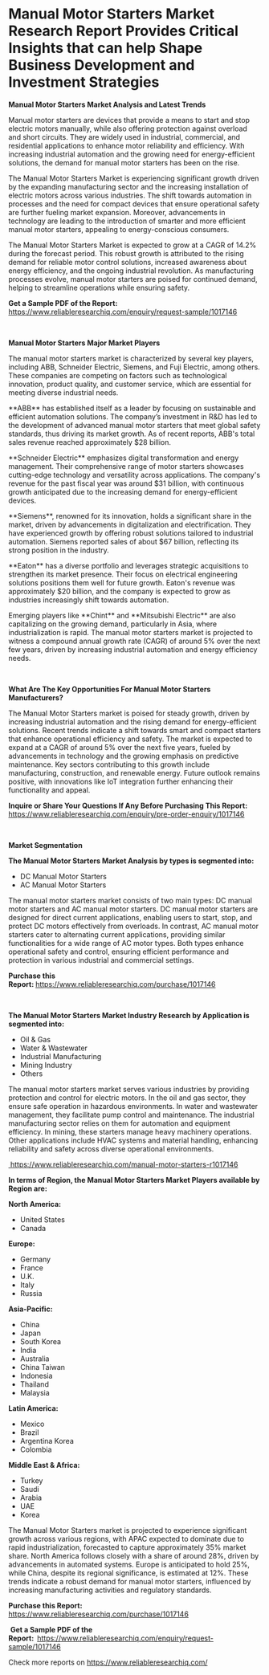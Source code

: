 <p><h1>Manual Motor Starters Market Research Report Provides Critical Insights that can help Shape Business Development and Investment Strategies</h1></p><p><strong>Manual Motor Starters Market Analysis and Latest Trends</strong></p>
<p><p>Manual motor starters are devices that provide a means to start and stop electric motors manually, while also offering protection against overload and short circuits. They are widely used in industrial, commercial, and residential applications to enhance motor reliability and efficiency. With increasing industrial automation and the growing need for energy-efficient solutions, the demand for manual motor starters has been on the rise.</p><p>The Manual Motor Starters Market is experiencing significant growth driven by the expanding manufacturing sector and the increasing installation of electric motors across various industries. The shift towards automation in processes and the need for compact devices that ensure operational safety are further fueling market expansion. Moreover, advancements in technology are leading to the introduction of smarter and more efficient manual motor starters, appealing to energy-conscious consumers.</p><p>The Manual Motor Starters Market is expected to grow at a CAGR of 14.2% during the forecast period. This robust growth is attributed to the rising demand for reliable motor control solutions, increased awareness about energy efficiency, and the ongoing industrial revolution. As manufacturing processes evolve, manual motor starters are poised for continued demand, helping to streamline operations while ensuring safety.</p></p>
<p><strong>Get a Sample PDF of the Report:&nbsp;</strong> <a href="https://www.reliableresearchiq.com/enquiry/request-sample/1017146?utm_campaign=2396&utm_medium=2&utm_source=Github&utm_content=ia&utm_term=21022025&utm_id=manual-motor-starters">https://www.reliableresearchiq.com/enquiry/request-sample/1017146</a></p>
<p>&nbsp;</p>
<p><strong>Manual Motor Starters Major Market Players</strong></p>
<p><p>The manual motor starters market is characterized by several key players, including ABB, Schneider Electric, Siemens, and Fuji Electric, among others. These companies are competing on factors such as technological innovation, product quality, and customer service, which are essential for meeting diverse industrial needs.</p><p>**ABB** has established itself as a leader by focusing on sustainable and efficient automation solutions. The company’s investment in R&D has led to the development of advanced manual motor starters that meet global safety standards, thus driving its market growth. As of recent reports, ABB's total sales revenue reached approximately $28 billion.</p><p>**Schneider Electric** emphasizes digital transformation and energy management. Their comprehensive range of motor starters showcases cutting-edge technology and versatility across applications. The company's revenue for the past fiscal year was around $31 billion, with continuous growth anticipated due to the increasing demand for energy-efficient devices.</p><p>**Siemens**, renowned for its innovation, holds a significant share in the market, driven by advancements in digitalization and electrification. They have experienced growth by offering robust solutions tailored to industrial automation. Siemens reported sales of about $67 billion, reflecting its strong position in the industry.</p><p>**Eaton** has a diverse portfolio and leverages strategic acquisitions to strengthen its market presence. Their focus on electrical engineering solutions positions them well for future growth. Eaton's revenue was approximately $20 billion, and the company is expected to grow as industries increasingly shift towards automation.</p><p>Emerging players like **Chint** and **Mitsubishi Electric** are also capitalizing on the growing demand, particularly in Asia, where industrialization is rapid. The manual motor starters market is projected to witness a compound annual growth rate (CAGR) of around 5% over the next few years, driven by increasing industrial automation and energy efficiency needs.</p></p>
<p>&nbsp;</p>
<p><strong>What Are The Key Opportunities For Manual Motor Starters Manufacturers?</strong></p>
<p><p>The Manual Motor Starters market is poised for steady growth, driven by increasing industrial automation and the rising demand for energy-efficient solutions. Recent trends indicate a shift towards smart and compact starters that enhance operational efficiency and safety. The market is expected to expand at a CAGR of around 5% over the next five years, fueled by advancements in technology and the growing emphasis on predictive maintenance. Key sectors contributing to this growth include manufacturing, construction, and renewable energy. Future outlook remains positive, with innovations like IoT integration further enhancing their functionality and appeal.</p></p>
<p><strong>Inquire or Share Your Questions If Any Before Purchasing This Report:</strong> <a href="https://www.reliableresearchiq.com/enquiry/pre-order-enquiry/1017146?utm_campaign=2396&utm_medium=2&utm_source=Github&utm_content=ia&utm_term=21022025&utm_id=manual-motor-starters">https://www.reliableresearchiq.com/enquiry/pre-order-enquiry/1017146</a></p>
<p>&nbsp;</p>
<p><strong>Market Segmentation</strong></p>
<p><strong>The Manual Motor Starters Market Analysis by types is segmented into:</strong></p>
<p><ul><li>DC Manual Motor Starters</li><li>AC Manual Motor Starters</li></ul></p>
<p><p>The manual motor starters market consists of two main types: DC manual motor starters and AC manual motor starters. DC manual motor starters are designed for direct current applications, enabling users to start, stop, and protect DC motors effectively from overloads. In contrast, AC manual motor starters cater to alternating current applications, providing similar functionalities for a wide range of AC motor types. Both types enhance operational safety and control, ensuring efficient performance and protection in various industrial and commercial settings.</p></p>
<p><strong>Purchase this Report:&nbsp;</strong><a href="https://www.reliableresearchiq.com/purchase/1017146?utm_campaign=2396&utm_medium=2&utm_source=Github&utm_content=ia&utm_term=21022025&utm_id=manual-motor-starters">https://www.reliableresearchiq.com/purchase/1017146</a></p>
<p>&nbsp;</p>
<p><strong>The Manual Motor Starters Market Industry Research by Application is segmented into:</strong></p>
<p><ul><li>Oil & Gas</li><li>Water & Wastewater</li><li>Industrial Manufacturing</li><li>Mining Industry</li><li>Others</li></ul></p>
<p><p>The manual motor starters market serves various industries by providing protection and control for electric motors. In the oil and gas sector, they ensure safe operation in hazardous environments. In water and wastewater management, they facilitate pump control and maintenance. The industrial manufacturing sector relies on them for automation and equipment efficiency. In mining, these starters manage heavy machinery operations. Other applications include HVAC systems and material handling, enhancing reliability and safety across diverse operational environments.</p></p>
<p><a href="https://www.reliableresearchiq.com/manual-motor-starters-r1017146?utm_campaign=2396&utm_medium=2&utm_source=Github&utm_content=ia&utm_term=21022025&utm_id=manual-motor-starters">&nbsp;https://www.reliableresearchiq.com/manual-motor-starters-r1017146</a></p>
<p><strong>In terms of Region, the Manual Motor Starters Market Players available by Region are:</strong></p>
<p>
    <p> <strong> North America: </strong>
        <ul>
            <li>United States</li>
            <li>Canada</li>
        </ul>
        </p> 
    <p> <strong> Europe: </strong>
        <ul>
            <li>Germany</li>
            <li>France</li>
            <li>U.K.</li>
            <li>Italy</li>
            <li>Russia</li>
        </ul>
        </p> 
    <p> <strong> Asia-Pacific: </strong>
        <ul>
            <li>China</li>
            <li>Japan</li>
            <li>South Korea</li>
            <li>India</li>
            <li>Australia</li>
            <li>China Taiwan</li>
            <li>Indonesia</li>
            <li>Thailand</li>
            <li>Malaysia</li>
        </ul>
        </p> 
    <p> <strong> Latin America: </strong>
        <ul>
            <li>Mexico</li>
            <li>Brazil</li>
            <li>Argentina Korea</li>
            <li>Colombia</li>
        </ul>
        </p> 
    <p> <strong> Middle East & Africa: </strong>
        <ul>
            <li>Turkey</li>
            <li>Saudi</li>
            <li>Arabia</li>
            <li>UAE</li>
            <li>Korea</li>
        </ul>
    </p>
    </p>
<p><p>The Manual Motor Starters market is projected to experience significant growth across various regions, with APAC expected to dominate due to rapid industrialization, forecasted to capture approximately 35% market share. North America follows closely with a share of around 28%, driven by advancements in automated systems. Europe is anticipated to hold 25%, while China, despite its regional significance, is estimated at 12%. These trends indicate a robust demand for manual motor starters, influenced by increasing manufacturing activities and regulatory standards.</p></p>
<p><strong>Purchase this Report: </strong><a href="https://www.reliableresearchiq.com/purchase/1017146?utm_campaign=2396&utm_medium=2&utm_source=Github&utm_content=ia&utm_term=21022025&utm_id=manual-motor-starters">https://www.reliableresearchiq.com/purchase/1017146</a></p>
<p>&nbsp;<strong>Get a Sample PDF of the Report:&nbsp;&nbsp;</strong><a href="https://www.reliableresearchiq.com/enquiry/request-sample/1017146?utm_campaign=2396&utm_medium=2&utm_source=Github&utm_content=ia&utm_term=21022025&utm_id=manual-motor-starters">https://www.reliableresearchiq.com/enquiry/request-sample/1017146</a></p>
<p><strong></strong></p>
<p>Check more reports on <a href="https://www.reliableresearchiq.com/?utm_campaign=2396&utm_medium=2&utm_source=Github&utm_content=ia&utm_term=21022025&utm_id=manual-motor-starters">https://www.reliableresearchiq.com/</a></p>